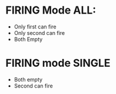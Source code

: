 # FIRING Mode ALL:
* Only first can fire
* Only second can fire
* Both Empty

# FIRING mode SINGLE
* Both empty
* Second can fire